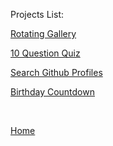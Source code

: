 
<p>Projects List:</p>

[Rotating Gallery](gallery)

<a href="/quiz.html">10 Question Quiz</a>

<a href="/index-1.html">Search Github Profiles</a>

<a href="/timer.html">Birthday Countdown</a>

<p>&nbsp;</p>

[Home](index)